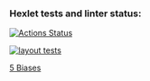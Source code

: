 ### Hexlet tests and linter status:
[![Actions Status](https://github.com/TanyaAl/layout-designer-project-58/actions/workflows/hexlet-check.yml/badge.svg)](https://github.com/TanyaAl/layout-designer-project-58/actions)

[![layout tests](https://github.com/TanyaAl/layout-designer-project-58/actions/workflows/githubActions.yml/badge.svg)](https://github.com/TanyaAl/layout-designer-project-58/actions/workflows/githubActions.yml)

[5 Biases](https://5_biases.surge.sh/)